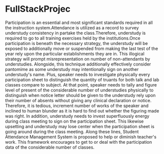 # FullStackProjec
Participation is an essential and most significant standards required in all the instruction system.Attendance is utilized as a record to survey understudy consistency in partake the class.Therefore, understudy is required to go to all training exercises held by the institutions.Once participation is beneath the necessary strategy, the understudy will be exposed to additionally move or suspended from making the last test of the year rely upon the particular establishments they are in. This illogical strategy will prompt misrepresentation on number of non-attendants by understudies. Alongside, this technique additionally effectively consider pantomime as some understudy may intentionally sign on another understudy's name. Plus, speaker needs to investigate physically every participation sheet to distinguish the quantity of truants for both talk and lab classes compare to subject. At that point, speaker needs to tally and figure level of present of the considerable number of understudies physically to distinguish when notice letter should be given to the understudy rely upon their number of absents without giving any clinical declaration or notice. Therefore, it is tedious, increment number of works of the speaker and inclined to human blunder as it is hard to find out whether the figuring made was right. In addition, understudy needs to invest superfluously energy during class meeting to sign on the participation sheet. This likewise upsetting and understudy may lose center when the participation sheet is going around during the class meeting. Along these lines, Student Attendance Management System is proposed to help or diminish teacher's work. This framework encourages to get to or deal with the participation data of the considerable number of classes.
